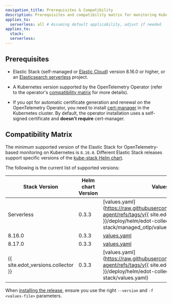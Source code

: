 ```yaml
---
navigation_title: Prerequisites & Compatibility
description: Prerequisites and compatibility matrix for monitoring Kubernetes with EDOT.
applies_to:
  serverless: all # Assuming default applicability, adjust if needed
applies_to:
  stack:
  serverless:
---
```


## Prerequisites

- Elastic Stack (self-managed or [Elastic Cloud](https://www.elastic.co/cloud)) version 8.16.0 or higher, or an [Elasticsearch serverless](https://www.elastic.co/docs/current/serverless/elasticsearch/get-started) project.

- A Kubernetes version supported by the OpenTelemetry Operator (refer to the operator's [compatibility matrix](https://github.com/open-telemetry/opentelemetry-operator/blob/main/docs/compatibility.md#compatibility-matrix) for more details).

- If you opt for automatic certificate generation and renewal on the OpenTelemetry Operator, you need to install [cert-manager](https://cert-manager.io/docs/installation/) in the Kubernetes cluster. By default, the operator installation uses a self-signed certificate and **doesn't require** cert-manager.

## Compatibility Matrix

The minimum supported version of the Elastic Stack for OpenTelemetry-based monitoring on Kubernetes is `8.16.0`. Different Elastic Stack releases support specific versions of the [kube-stack Helm chart](https://github.com/open-telemetry/opentelemetry-helm-charts/tree/main/charts/opentelemetry-kube-stack).

The following is the current list of supported versions:

| Stack Version | Helm chart Version |    Values file     |
|---------------|--------------------|--------------------|
| Serverless    | 0.3.3              | [values.yaml](https://raw.githubusercontent.com/elastic/elastic-agent/refs/tags/v{{ site.edot_versions.collector }}/deploy/helm/edot-collector/kube-stack/managed_otlp/values.yaml)  |
| 8.16.0        | 0.3.3              | [values.yaml](https://raw.githubusercontent.com/elastic/opentelemetry/refs/heads/8.16/resources/kubernetes/operator/helm/values.yaml)  |
| 8.17.0        | 0.3.3              | [values.yaml](https://raw.githubusercontent.com/elastic/elastic-agent/refs/heads/8.17/deploy/helm/edot-collector/kube-stack/values.yaml) |
| {{ site.edot_versions.collector }} | 0.3.3 | [values.yaml](https://raw.githubusercontent.com/elastic/elastic-agent/refs/tags/v{{ site.edot_versions.collector }}/deploy/helm/edot-collector/kube-stack/values.yaml) |


When [installing the release](./deployment#manual-deployment-of-all-components), ensure you use the right `--version` and `-f <values-file>` parameters.
